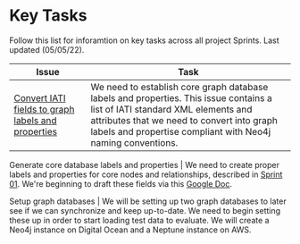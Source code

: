 # Key Tasks

Follow this list for inforamtion on key tasks across all project Sprints. Last updated (05/05/22).

Issue | Task
--- | ---
[Convert IATI fields to graph labels and properties](https://github.com/Humanitarian-AI/IATIPlus/issues/8) | We need to establish core graph database labels and properties. This issue contains a list of IATI standard XML elements and attributes that we need to convert into graph labels and propertise compliant with Neo4j naming conventions.

Generate core database labels and properties | We need to create proper labels and properties for core nodes and relationships, described in [Sprint 01](https://github.com/Humanitarian-AI/IATIPlus/blob/main/Documentation/Sprint01.md). We're beginning to draft these fields via this [Google Doc](https://docs.google.com/spreadsheets/d/1NsKWmpqsm634d02fOz8WTwipteOjjLMSx_RcdU8-Kak/edit?usp=sharing).

Setup graph databases | We will be setting up two graph databases to later see if we can synchronize and keep up-to-date. We need to begin setting these up in order to start loading test data to evaluate. We will create a Neo4j instance on Digital Ocean and a Neptune instance on AWS.
